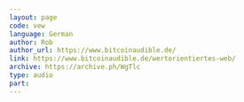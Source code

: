 ```yaml
---
layout: page
code: vew
language: German
author: Rob
author_url: https://www.bitcoinaudible.de/
link: https://www.bitcoinaudible.de/wertorientiertes-web/
archive: https://archive.ph/WgTlc
type: audio
part: 
---
```

